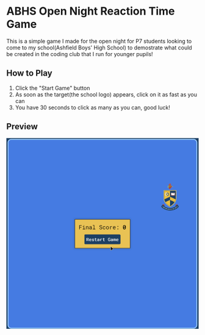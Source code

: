 # ABHS Open Night Reaction Time Game
This is a simple game I made for the open night for P7 students looking to come to my school(Ashfield Boys' High School) to demostrate what could be created in the coding club that I run for younger pupils! 

## How to Play

1. Click the "Start Game" button
2. As soon as the target(the school logo) appears, click on it as fast as you can
3. You have 30 seconds to click as many as you can, good luck!

## Preview
![Game Preview](images/example.gif)
